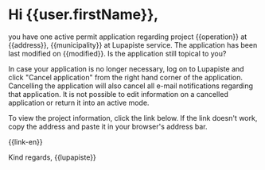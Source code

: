 # Hi {{user.firstName}},

you have one active permit application regarding project  {{operation}} at {{address}}, {{municipality}} at Lupapiste service. The application has been last modified on {{modified}}. Is the application still topical to you?

In case your application is no longer necessary, log on to Lupapiste and click "Cancel application" from the right hand corner of the application. Cancelling the application will also cancel all e-mail notifications regarding that application. It is not possible to edit information on a cancelled application or return it into an active mode.

To view the project information, click the link below. If the link doesn't work, copy the address and paste it in your browser's address bar.

{{link-en}}

Kind regards,
{{lupapiste}}